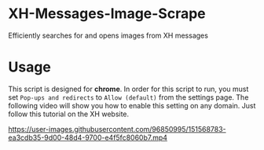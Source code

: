 # XH-Messages-Image-Scrape
Efficiently searches for and opens images from XH messages

# Usage
This script is designed for **chrome**. In order for this script to run, you must set `Pop-ups and redirects` to `Allow (default)` from the settings page. The following video will show you how to enable this setting on any domain. Just follow this tutorial on the XH website.

https://user-images.githubusercontent.com/96850995/151568783-ea3cdb35-9d00-48d4-9700-e4f5fc8060b7.mp4

